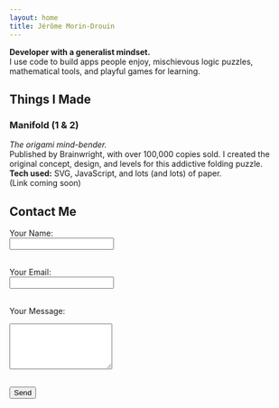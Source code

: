 ```yaml
---
layout: home
title: Jérôme Morin-Drouin
---
```


**Developer with a generalist mindset.**  
I use code to build apps people enjoy, mischievous logic puzzles, mathematical tools, and playful games for learning.

## Things I Made

### Manifold (1 & 2)
*The origami mind-bender.*  
Published by Brainwright, with over 100,000 copies sold. I created the original concept, design, and levels for this addictive folding puzzle.  
**Tech used:** SVG, JavaScript, and lots (and lots) of paper.  
(Link coming soon)


## Contact Me

<form action="https://formspree.io/f/movdkjvp" method="POST">
  <label for="name">Your Name:</label><br>
  <input type="text" name="name" required><br><br>

  <label for="email">Your Email:</label><br>
  <input type="email" name="email" required><br><br>

  <label for="message">Your Message:</label><br>
  <textarea name="message" rows="5" required></textarea><br><br>

  <button type="submit">Send</button>
</form>
